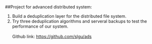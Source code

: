##Project for advanced distributed system: <br />
1. Build a deduplication layer for the distributed file system. <br />
2. Try three deduplication algorithms and serveral backups to test the performance of our system. <br /><br />
Github link: https://github.com/slgu/ads